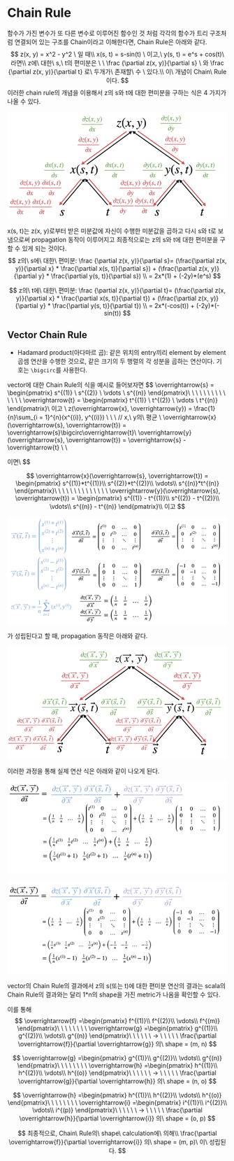 # Chain Rule

함수가 가진 변수가 또 다른 변수로 이루어진 함수인 것 처럼 각각의 함수가 트리 구조처럼 연결되어 있는 구조를 Chain이라고 이해한다면, Chain Rule은 아래와 같다.
$$
z(x, y) = x^2 - y^2  \ 일 때\\
x(s, t) = s-sin(t) \ 이고,\ y(s, t) = e^s + cos(t)\ 라면\\
z에\ 대한\ s,\ t의 편미분은 \ \ \frac {\partial z(x, y)}{\partial s} \ 와 \frac {\partial z(x, y)}{\partial t} 로\ 두개가\ 존재할\ 수 \ 있다.\\
이\ 개념이 Chain\ Rule이다.
$$
이러한 chain rule의 개념을 이용해서 z의 s와 t에 대한 편미분을 구하는 식은 4 가지가 나올 수 있다.

![](https://github.com/HibernationNo1/TIL/blob/master/image/4.jpg?raw=true)

x(s, t)는 z(x, y)로부터 받은 미분값에 자신이 수행한 미분값을 곱하고 다시 s와 t로 보냄으로써 propagation 동작이 이루어지고 최종적으로는 z의 s와 t에 대한 편미분을 구할 수 있게 되는 것이다.
$$
z의\ s에\ 대한\ 편미분: \frac {\partial z(x, y)}{\partial s}= (\frac{\partial z(x, y)}{\partial x} *  \frac{\partial x(s, t)}{\partial s}) + (\frac{\partial z(x, y)}{\partial y} *  \frac{\partial y(s, t)}{\partial s})
\\ = 2x*(1) + (-2y)*(e^s)
$$

$$
z의\ t에\ 대한\ 편미분: \frac {\partial z(x, y)}{\partial t}= (\frac{\partial z(x, y)}{\partial x} *  \frac{\partial x(s, t)}{\partial t}) + (\frac{\partial z(x, y)}{\partial y} *  \frac{\partial y(s, t)}{\partial t})
\\ = 2x*(-cos(t)) + (-2y)*(-sin(t))
$$



## Vector Chain Rule

- Hadamard product(아다마르 곱): 같은 위치의 entry끼리 element by element 곱셈 연산을 수행한 것으로, 같은 크기의 두 행렬의 각 성분을 곱하는 연산이다. 기호는 `\bigcirc`를 사용한다. 

vector에 대한 Chain Rule의 식을 예시로 들어보자면
$$
\overrightarrow{s} = \begin{pmatrix}
s^{(1)}
\\ 
s^{(2)}
\\ 
\vdots
\\ 
s^{(n)}
\end{pmatrix}\ \ \ \ \ \ \ \ \ \ \ \ \ \ 
\overrightarrow{t} = \begin{pmatrix}
t^{(1)}
\\ 
t^{(2)}
\\ 
\vdots
\\ 
t^{(n)}
\end{pmatrix}\\ 
이고 \\
z(\overrightarrow{x}, \overrightarrow{y}) = \frac{1}{n}\sum_{i = 1}^{n}(x^{(i)}, y^{(i)}) \ \ \ // x,\ y의\ 평균 \\ 
\overrightarrow{x}(\overrightarrow{s}, \overrightarrow{t}) = \overrightarrow{s}\bigcirc\overrightarrow{t}\\
\overrightarrow{y}(\overrightarrow{s}, \overrightarrow{t}) = \overrightarrow{s} - \overrightarrow{t} \\
 \\

이면\\
$$

$$
\overrightarrow{x}(\overrightarrow{s}, \overrightarrow{t})  = \begin{pmatrix}
s^{(1)}*t^{(1)}\\ 
s^{(2)}*t^{(2)}\\ 
\vdots\\ 
s^{(n)}*t^{(n)}
\end{pmatrix}\ \ \ \ \ \ \ \ \ \ \ \ \ \ 
\overrightarrow{y}(\overrightarrow{s}, \overrightarrow{t})  = \begin{pmatrix}
s^{(1)} - t^{(1)}\\ 
s^{(2)} - t^{(2)}\\ 
\vdots\\ 
s^{(n)} - t^{(n)}
\end{pmatrix}\\ 이고
$$

![](https://github.com/HibernationNo1/TIL/blob/master/image/5.jpg?raw=true)

가 성립된다고 할 때, propagation 동작은 아래와 같다.

![](https://github.com/HibernationNo1/TIL/blob/master/image/6.jpg?raw=true)

이러한 과정을 통해 실제 연산 식은 아래와 같이 나오게 된다.

![](https://github.com/HibernationNo1/TIL/blob/master/image/7.jpg?raw=true)

![](https://github.com/HibernationNo1/TIL/blob/master/image/8.jpg?raw=true)

vector의 Chain Rule의 결과에서 z의 s(또는 t)에 대한 편미분 연산의 결과는 scala의 Chain Rule의 결과와는 달리 1*n의 shape을 가진 metric가 나옴을 확인할 수 있다.

이를 통해 
$$
\overrightarrow{f} =\begin{pmatrix}
f^{(1)}\\ f^{(2)}\\ \vdots\\ f^{(m)}
\end{pmatrix}\ \ \ \ \ \ \ \
\overrightarrow{g} =\begin{pmatrix}
g^{(1)}\\ g^{(2)}\\ \vdots\\ g^{(n)}
\end{pmatrix}\ \ \ \ \ \  -> \ \ \ \ \ \frac{\partial \overrightarrow{f}}{\partial \overrightarrow{g}}  의\ shape = (m, n)
$$

$$
\overrightarrow{g} =\begin{pmatrix}
g^{(1)}\\ g^{(2)}\\ \vdots\\ g^{(n)}
\end{pmatrix}\ \ \ \ \ \ \ \
\overrightarrow{h} =\begin{pmatrix}
h^{(1)}\\ h^{(2)}\\ \vdots\\ h^{(o)}
\end{pmatrix}\ \ \ \ \ \  -> \ \ \ \ \ \frac{\partial \overrightarrow{g}}{\partial \overrightarrow{h}}  의\ shape = (n, o)
$$

$$
\overrightarrow{h} =\begin{pmatrix}
h^{(1)}\\ h^{(2)}\\ \vdots\\ h^{(o)}
\end{pmatrix}\ \ \ \ \ \ \ \
\overrightarrow{i} =\begin{pmatrix}
i^{(1)}\\ i^{(2)}\\ \vdots\\ i^{(p)}
\end{pmatrix}\ \ \ \ \ \  -> \ \ \ \ \ \frac{\partial \overrightarrow{h}}{\partial \overrightarrow{i}}  의\ shape = (o, p)
$$

$$
최종적으로, Chain\ Rule의\ shape\ calculation에\ 의해\\
\frac{\partial \overrightarrow{f}}{\partial \overrightarrow{i}}  의\ shape = (m, p)\ 이\ 성립된다.
$$

